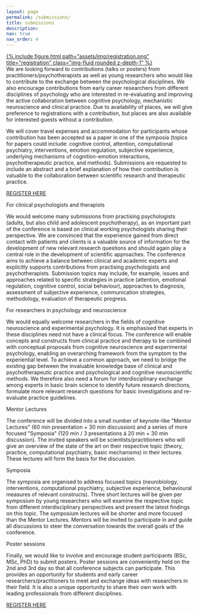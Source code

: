 ```yaml
---
layout: page
permalink: /submissions/
title: submissions
description:
nav: true
nav_order: 4
---
```

<div class="profile col-sm mt-3 mt-md-0 float-right hoverable">
  <a href="https://form.jotform.com/223261455349053" title="Personal Website">
     {% include figure.html path="assets/img/registration.png" title="registration" class="img-fluid rounded z-depth-1" %}
  </a>
 </div>

<div class="clearfix">
We are looking forward to contributions (talks or posters) from practitioners/psychotherapists as well as young researchers who would like to contribute to the exchange between the psychological disciplines. We also encourage contributions from early career researchers from different disciplines of psychology who are interested in re-evaluating and improving the active collaboration between cognitive psychology, mechanistic neuroscience and clinical practice. Due to availability of places, we will give preference to registrations with a contribution, but places are also available for interested guests without a contribution.

<p class="font-weight-bold">We will cover travel expenses and accommodation for participants whose contribution has been accepted as a paper in one of the symposia (topics for papers could include: cognitive control, attention, computational psychiatry, interventions, emotion regulation, subjective experience, underlying mechanisms of cognition-emotion interactions, psychotherapeutic practice, and methods). Submissions are requested to include an abstract and a brief explanation of how their contribution is valuable to the collaboration between scientific research and therapeutic practice.</p>

<a href="https://form.jotform.com/223261455349053" class="link-primary font-weight-bold">REGISTER HERE</a>

<p class="font-weight-bold">For clinical psychologists and therapists</p>
We would welcome many submissions from practising psychologists (adults, but also child and adolescent psychotherapy), as an important part of the conference is based on clinical working psychologists sharing their perspective. We are convinced that the experience gained from direct contact with patients and clients is a valuable source of information for the development of new relevant research questions and should again play a central role in the development of scientific approaches. The conference aims to achieve a balance between clinical and academic experts and explicitly supports contributions from practising psychologists and psychotherapists. Submission topics may include, for example, issues and approaches related to specific strategies in practice (attention, emotional regulation, cognitive control, social behaviour), approaches to diagnosis, assessment of subjective experience, communication strategies, methodology, evaluation of therapeutic progress.


<p class="font-weight-bold">For researchers in psychology and neuroscience</p>
We would equally welcome researchers in the fields of cognitive neuroscience and experimental psychology. It is emphasised that experts in these disciplines need not have a clinical focus. The conference will enable concepts and constructs from clinical practice and therapy to be combined with conceptual proposals from cognitive neuroscience and experimental psychology, enabling an overarching framework from the symptom to the experiential level. To achieve a common approach, we need to bridge the existing gap between the invaluable knowledge base of clinical and psychotherapeutic practice and psychological and cognitive neuroscientific methods. We therefore also need a forum for interdisciplinary exchange among experts in basic brain science to identify future research directions, formulate more relevant research questions for basic investigations and re-evaluate practice guidelines.


<p class="font-weight-bold">Mentor Lectures</p>
The conference will be divided into a small number of keynote-like "Mentor Lectures" (60 min presentation + 30 min discussion) and a series of more focused "Symposia" (120 min / 3 presentations á 20 min + 30 min discussion). The invited speakers will be scientists/practitioners who will give an overview of the state of the art on their respective topic (theory, practice, computational psychiatry, basic mechanisms) in their lectures. These lectures will form the basis for the discussion.

<p class="font-weight-bold">Symposia</p>
The symposia are organised to address focused topics (neurobiology, interventions, computational psychiatry, subjective experience, behavioural measures of relevant constructs). Three short lectures will be given per symposium by young researchers who will examine the respective topic from different interdisciplinary perspectives and present the latest findings on this topic. The symposium lectures will be shorter and more focused than the Mentor Lectures. Mentors will be invited to participate in and guide all discussions to steer the conversation towards the overall goals of the conference.

<p class="font-weight-bold">Poster sessions</p>
Finally, we would like to involve and encourage student participants (BSc, MSc, PhD) to submit posters. Poster sessions are conveniently held on the 2nd and 3rd day so that all conference subjects can participate. This provides an opportunity for students and early career researchers/practitioners to meet and exchange ideas with researchers in their field. It is also a unique opportunity to share their own work with leading professionals from different disciplines.


<a href="https://form.jotform.com/223261455349053" class="link-primary font-weight-bold">REGISTER HERE</a>
</div>
